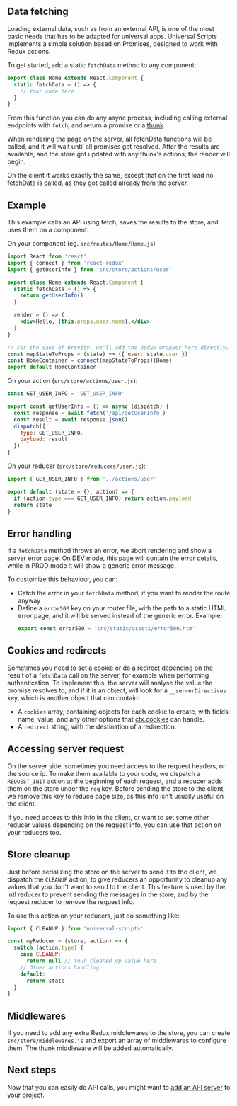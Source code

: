 Data fetching
-------------

Loading external data, such as from an external API, is one of the most basic needs that has to be adapted for universal apps. Universal Scripts implements a simple solution based on Promises, designed to work with Redux actions.

To get started, add a static `fetchData` method to any component:

```javascript
export class Home extends React.Component {
  static fetchData = () => {
    // Your code here
  }
}
```

From this function you can do any async process, including calling external endpoints with `fetch`, and return a promise or a [thunk](https://github.com/gaearon/redux-thunk).

When rendering the page on the server, all fetchData functions will be called, and it will wait until all promises get resolved. After the results are available, and the store got updated with any thunk's actions, the render will begin.

On the client it works exactly the same, except that on the first load no fetchData is called, as they got called already from the server.


Example
-------

This example calls an API using fetch, saves the results to the store, and uses them on a component.

On your component (eg. `src/routes/Home/Home.js`)
```jsx
import React from 'react'
import { connect } from 'react-redux'
import { getUserInfo } from 'src/store/actions/user'

export class Home extends React.Component {
  static fetchData = () => {
    return getUserInfo()
  }

  render = () => (
    <div>Hello, {this.props.user.name}.</div>
  )
}

// For the sake of brevity, we'll add the Redux wrapper here directly.
const mapStateToProps = (state) => ({ user: state.user })
const HomeContainer = connect(mapStateToProps)(Home)
export default HomeContainer
```

On your action (`src/store/actions/user.js`):
```javascript
const GET_USER_INFO = 'GET_USER_INFO'

export const getUserInfo = () => async (dispatch) {
  const response = await fetch('/api/getUserInfo')
  const result = await response.json()
  dispatch({
    type: GET_USER_INFO,
    payload: result
  })
}
```

On your reducer (`src/store/reducers/user.js`):
```javascript
import { GET_USER_INFO } from '../actions/user'

export default (state = {}, action) => {
  if (action.type === GET_USER_INFO) return action.payload
  return state
}
```

Error handling
--------------

If a `fetchData` method throws an error, we abort rendering and show a server error page. On DEV mode, this page will contain the error details, while in PROD mode it will show a generic error message.

To customize this behaviour, you can:
 - Catch the error in your `fetchData` method, if you want to render the route anyway
 - Define a `error500` key on your router file, with the path to a static HTML error page, and it will be served instead of the generic error.
    Example:
    ```javascript
    export const error500 = 'src/static/assets/error500.htm'
    ```



Cookies and redirects
---------------------

Sometimes you need to set a cookie or do a redirect depending on the result of a `fetchData` call on the server, for example when performing authentication. To implement this, the server will analyse the value the promise resolves to, and if it is an object, will look for a `__serverDirectives` key, which is another object that can contain:
 - A `cookies` array, containing objects for each cookie to create, with fields: name, value, and any other options that [ctx.cookies](https://github.com/koajs/koa/blob/master/docs/api/context.md#ctxcookiessetname-value-options) can handle.
 - A `redirect` string, with the destination of a redirection.


Accessing server request
------------------------

On the server side, sometimes you need access to the request headers, or the source ip. To make them available to your code, we dispatch a `REQUEST_INIT` action at the beginning of each request, and a reducer adds them on the store under the `req` key. Before sending the store to the client, we remove this key to reduce page size, as this info isn't usually useful on the client.

If you need access to this info in the client, or want to set some other reducer values depending on the request info, you can use that action on your reducers too.


Store cleanup
-------------

Just before serializing the store on the server to send it to the client, we dispatch the `CLEANUP` action, to give reducers an opportunity to cleanup any values that you don't want to send to the client. This feature is used by the intl reducer to prevent sending the messages in the store, and by the request reducer to remove the request info.

To use this action on your reducers, just do something like:
```javascript
import { CLEANUP } from 'universal-scripts'

const myReducer = (store, action) => {
  switch (action.type) {
    case CLEANUP:
      return null // Your cleaned up value here
    // Other actions handling
    default:
      return state
  }
}
```


Middlewares
-----------

If you need to add any extra Redux middlewares to the store, you can create `src/store/middlewares.js` and export an array of middlewares to configure them. The thunk middleware will be added automatically.


Next steps
----------

Now that you can easily do API calls, you might want to [add an API server](api-server) to your project.
